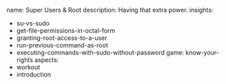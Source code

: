 name: Super Users & Root
description: Having that extra power.
insights:
  - su-vs-sudo
  - get-file-permissions-in-octal-form
  - granting-root-access-to-a-user
  - run-previous-command-as-root
  - executing-commands-with-sudo-without-password
game: know-your-rights
aspects:
  - workout
  - introduction
 
